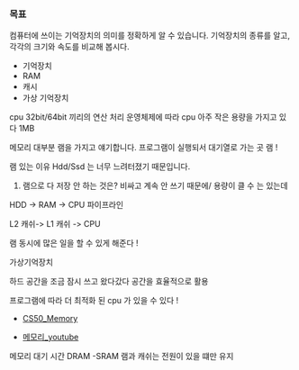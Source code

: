 ### 목표

컴퓨터에 쓰이는 기억장치의 의미를 정확하게 알 수 있습니다.
기억장치의 종류를 알고, 각각의 크기와 속도를 비교해 봅시다.

- 기억장치
- RAM
- 캐시
- 가상 기억장치

cpu 32bit/64bit 끼리의 연산 처리 운영체제에 따라 cpu 아주 작은 용량을 가지고 있다 1MB

메모리 대부분 램을 가지고 얘기합니다.
프로그램이 실행되서 대기열로 가는 곳 램 !

램 있는 이유 Hdd/Ssd 는 너무 느려터졌기 때문입니다.

1.  램으로 다 저장 안 하는 것은? 비싸고 계속 안 쓰기 때문에/ 용량이 클 수 는 있는데

HDD -> RAM -> CPU 파이프라인

L2 캐쉬-> L1 캐쉬 -> CPU

램 동시에 많은 일을 할 수 있게 해준다 !

가상기억장치

하드 공간을 조금 잠시 쓰고 왔다갔다 공간을 효율적으로 활용

프로그램에 따라 더 최적화 된 cpu 가 있을 수 있다 !

- [CS50_Memory](https://www.edwith.org/cs50/lecture/22801/)

* [메모리\_youtube](https://www.youtube.com/watch?v=p3q5zWCw8J4&feature=youtu.be)

메모리 대기 시간
DRAM -SRAM
램과 캐쉬는 전원이 있을 떄만 유지
